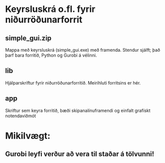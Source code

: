 # Keyrsluskrá o.fl. fyrir niðurröðunarforrit


## simple_gui.zip

Mappa með keyrsluskrá (simple_gui.exe) með framenda. Stendur sjálft; það þarf bara forritið, Python og Gurobi á vélinni.

## lib

Hjálparskriftur fyrir niðurröðunarforritið. Meirihluti forritsins er hér.

## app

Skriftur sem keyra forritið, bæði skipanalínuframendi og einfalt grafískt notendaviðmót


# Mikilvægt:

## Gurobi leyfi verður að vera til staðar á tölvunni!
